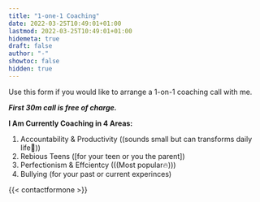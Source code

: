```yaml
---
title: "1-one-1 Coaching"
date: 2022-03-25T10:49:01+01:00
lastmod: 2022-03-25T10:49:01+01:00
hidemeta: true 
draft: false
author: "-"
showtoc: false
hidden: true
---
```

Use this form if you would like to arrange a 1-on-1 coaching call with me. 


***First 30m call is free of charge.***

**I Am Currently Coaching in 4 Areas:**
1) Accountability & Productivity ((sounds small but can transforms daily life🔆))
3) Rebious Teens ([for your teen or you the parent])
4) Perfectionism & Effcientcy (((Most popular🔥)))
5) Bullying (for your past or current experinces)

{{< contactformone >}}
